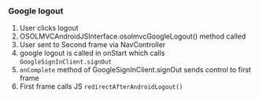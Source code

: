 ### Google logout

1. User clicks logout
2. OSOLMVCAndroidJSInterface.osolmvcGoogleLogout() method called
3. User sent to Second frame via NavController
4. google logout is called in onStart which calls `GoogleSignInClient.signOut`
5. `onComplete` method of GoogleSignInClient.signOut sends control to first frame
6. First frame calls JS `redirectAfterAndroidLogout()`

